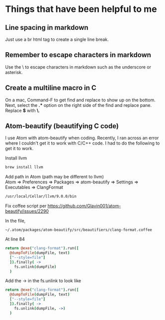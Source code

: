 # Things that have been helpful to me

## Line spacing in markdown
Just use a br html tag to create a single line break.  

## Remember to escape characters in markdown
Use the \\ to escape characters in markdown such as the underscore or asterisk.

## Create a multiline macro in C
On a mac, Command-F to get find and replace to show up on the bottom.  Next, select the <b>\.\*</b> option on the right side of the find and replace pane.  Replace <b>$</b> with <b> \\</b>.

## Atom-beautify (beautifying C code)
I use Atom with atom-beautify when coding.  Recently, I ran across an error where I couldn't get it to work with C/C++ code.  I had to do the following to get it to work.

Install llvm
```bash
brew install llvm
```

Add path in Atom (path may be different to llvm)<br/>
Atom => Preferences => Packages => atom-beautify => Settings => Executables => ClangFormat<br/>
```bash
/usr/local/Cellar/llvm/9.0.0/bin
```

Fix coffee script per https://github.com/Glavin001/atom-beautify/issues/2290

In the file,
```
~/.atom/packages/atom-beautify/src/beautifiers/clang-format.coffee
```

At line 84
```coffee
return @exe("clang-format").run([
  @dumpToFile(dumpFile, text)
  ["--style=file"]
  ]).finally( ->
    fs.unlink(dumpFile)
  )
```

Add the -> in the fs.unlink to look like
```coffee
return @exe("clang-format").run([
  @dumpToFile(dumpFile, text)
  ["--style=file"]
  ]).finally( ->
    fs.unlink(dumpFile, ->)
  )
```
